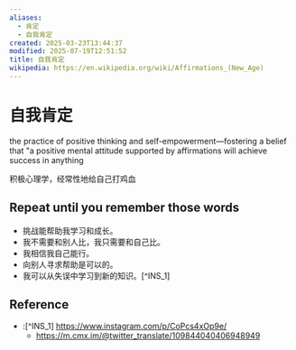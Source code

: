 ```yaml
---
aliases:
  - 肯定
  - 自我肯定
created: 2025-03-23T13:44:37
modified: 2025-07-19T12:51:52
title: 自我肯定
wikipedia: https://en.wikipedia.org/wiki/Affirmations_(New_Age)
---
```


# 自我肯定

the practice of positive thinking and self-empowerment—fostering a belief that "a positive mental attitude supported by affirmations will achieve success in anything

积极心理学，经常性地给自己打鸡血

## Repeat until you remember those words

- 挑战能帮助我学习和成长。
- 我不需要和别人比，我只需要和自己比。
- 我相信我自己能行。
- 向别人寻求帮助是可以的。
- 我可以从失误中学习到新的知识。[^INS_1]

## Reference

  - :[^INS_1] https://www.instagram.com/p/CoPcs4xOp9e/
    - https://m.cmx.im/@twitter_translate/109844040406948949
